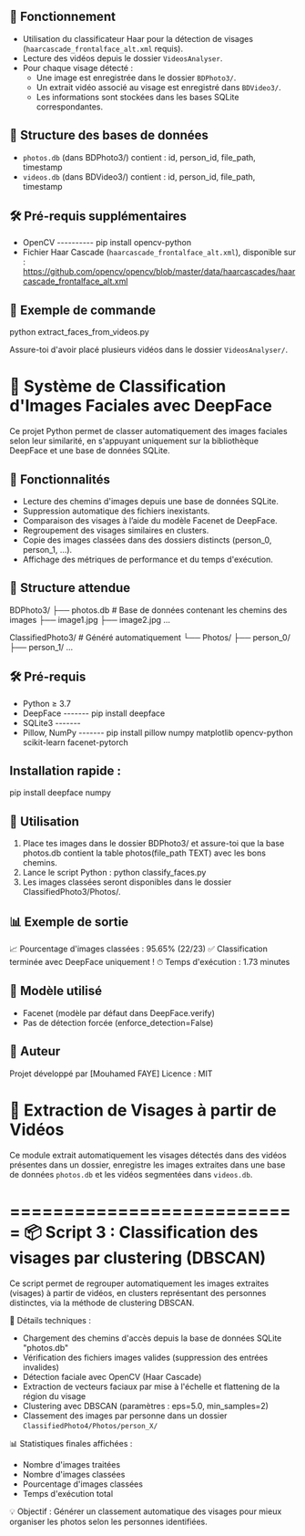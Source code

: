 🧰 Fonctionnement
-----------------
- Utilisation du classificateur Haar pour la détection de visages (`haarcascade_frontalface_alt.xml` requis).
- Lecture des vidéos depuis le dossier `VideosAnalyser`.
- Pour chaque visage détecté :
  - Une image est enregistrée dans le dossier `BDPhoto3/`.
  - Un extrait vidéo associé au visage est enregistré dans `BDVideo3/`.
  - Les informations sont stockées dans les bases SQLite correspondantes.

📁 Structure des bases de données
---------------------------------
- `photos.db` (dans BDPhoto3/) contient : id, person_id, file_path, timestamp
- `videos.db` (dans BDVideo3/) contient : id, person_id, file_path, timestamp

🛠️ Pré-requis supplémentaires
-----------------------------
- OpenCV ---------- pip install opencv-python
- Fichier Haar Cascade (`haarcascade_frontalface_alt.xml`), disponible sur : https://github.com/opencv/opencv/blob/master/data/haarcascades/haarcascade_frontalface_alt.xml

🧪 Exemple de commande
----------------------
python extract_faces_from_videos.py

Assure-toi d'avoir placé plusieurs vidéos dans le dossier `VideosAnalyser/`.


📸 Système de Classification d'Images Faciales avec DeepFace
===========================================================

Ce projet Python permet de classer automatiquement des images faciales selon leur similarité, en s'appuyant uniquement sur la bibliothèque DeepFace et une base de données SQLite.

🚀 Fonctionnalités
------------------
- Lecture des chemins d'images depuis une base de données SQLite.
- Suppression automatique des fichiers inexistants.
- Comparaison des visages à l’aide du modèle Facenet de DeepFace.
- Regroupement des visages similaires en clusters.
- Copie des images classées dans des dossiers distincts (person_0, person_1, ...).
- Affichage des métriques de performance et du temps d'exécution.

📁 Structure attendue
---------------------
BDPhoto3/
├── photos.db           # Base de données contenant les chemins des images
├── image1.jpg
├── image2.jpg
...

ClassifiedPhoto3/       # Généré automatiquement
└── Photos/
    ├── person_0/
    ├── person_1/
    ...

🛠️ Pré-requis
-------------
- Python ≥ 3.7
- DeepFace       ------- pip install deepface
- SQLite3        ------- 
- Pillow, NumPy  ------- pip install pillow numpy matplotlib opencv-python scikit-learn facenet-pytorch

Installation rapide :
---------------------
pip install deepface numpy

🧠 Utilisation
--------------
1. Place tes images dans le dossier BDPhoto3/ et assure-toi que la base photos.db contient la table photos(file_path TEXT) avec les bons chemins.
2. Lance le script Python :
   python classify_faces.py
3. Les images classées seront disponibles dans le dossier ClassifiedPhoto3/Photos/.

📊 Exemple de sortie
--------------------
📈 Pourcentage d'images classées : 95.65% (22/23)
✅ Classification terminée avec DeepFace uniquement !
⏱ Temps d'exécution : 1.73 minutes

🧪 Modèle utilisé
-----------------
- Facenet (modèle par défaut dans DeepFace.verify)
- Pas de détection forcée (enforce_detection=False)

📝 Auteur
---------
Projet développé par [Mouhamed FAYE]
Licence : MIT

🎥 Extraction de Visages à partir de Vidéos
==========================

Ce module extrait automatiquement les visages détectés dans des vidéos présentes dans un dossier, enregistre les images extraites dans une base de données `photos.db` et les vidéos segmentées dans `videos.db`.

===========================
📦 Script 3 : Classification des visages par clustering (DBSCAN)
===========================

Ce script permet de regrouper automatiquement les images extraites (visages) à partir de vidéos, en clusters représentant des personnes distinctes, via la méthode de clustering DBSCAN.

🔧 Détails techniques :
- Chargement des chemins d'accès depuis la base de données SQLite "photos.db"
- Vérification des fichiers images valides (suppression des entrées invalides)
- Détection faciale avec OpenCV (Haar Cascade)
- Extraction de vecteurs faciaux par mise à l'échelle et flattening de la région du visage
- Clustering avec DBSCAN (paramètres : eps=5.0, min_samples=2)
- Classement des images par personne dans un dossier `ClassifiedPhoto4/Photos/person_X/`

📊 Statistiques finales affichées :
- Nombre d'images traitées
- Nombre d'images classées
- Pourcentage d'images classées
- Temps d'exécution total

💡 Objectif : Générer un classement automatique des visages pour mieux organiser les photos selon les personnes identifiées.
